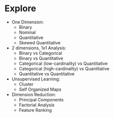 # Explore
* One Dimension:
  - Binary
  - Nominal
  - Quantitative
  - Skewed Quantitative
* 2 dimensions, 1x1 Analysis:
  - Binary vs Categorical
  - Binary vs Quantitative
  - Categorical (low-cardinality) vs Quantitative
  - Categorical (high-cardinality) vs Quantitative
  - Quantitative vs Quantitative
* Unsupervised Learning:
  - Cluster
  - Self Organized Maps
* Dimension Reduction:
  - Principal Components
  - Factorial Analysis
  - Feature Ranking
